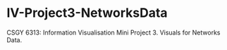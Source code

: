 # IV-Project3-NetworksData
CSGY 6313: Information Visualisation Mini Project 3. Visuals for Networks Data.
